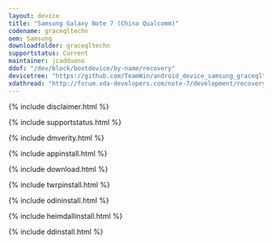 ```yaml
---
layout: device
title: "Samsung Galaxy Note 7 (China Qualcomm)"
codename: graceqltechn
oem: Samsung
downloadfolder: graceqltechn
supportstatus: Current
maintainer: jcadduono
ddof: "/dev/block/bootdevice/by-name/recovery"
devicetree: "https://github.com/TeamWin/android_device_samsung_graceqltechn"
xdathread: "http://forum.xda-developers.com/note-7/development/recovery-official-twrp-galaxy-note-7-t3458413"
---
```


{% include disclaimer.html %}

{% include supportstatus.html %}

{% include dmverity.html %}

{% include appinstall.html %}

{% include download.html %}

{% include twrpinstall.html %}

{% include odininstall.html %}

{% include heimdallinstall.html %}

{% include ddinstall.html %}
